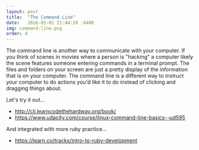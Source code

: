 ```yaml
---
layout: post
title:  "The Command Line"
date:   2016-05-01 21:44:20 -0400
img: command-line.png
order: 4
---
```

The command line is another way to communicate with your computer. If you think of scenes in movies where a person is "hacking" a computer likely the scene features someone entering commands in a terminal prompt. The files and folders on your screen are just a pretty display of the information that is on your computer. The command line is a different way to instruct your computer to do actions you'd like it to do instead of clicking and dragging things about.

Let's try it out...

<ul>
	<li><a href="http://cli.learncodethehardway.org/book/">http://cli.learncodethehardway.org/book/</a></li>
	<li><a href="https://www.udacity.com/course/linux-command-line-basics--ud595">https://www.udacity.com/course/linux-command-line-basics--ud595</a></li>
</ul>
And integrated with more ruby practice...
<ul>
	<li><a href="https://learn.co/tracks/intro-to-ruby-development">https://learn.co/tracks/intro-to-ruby-development</a></li>
</ul>

